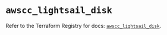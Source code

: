 # `awscc_lightsail_disk`

Refer to the Terraform Registry for docs: [`awscc_lightsail_disk`](https://registry.terraform.io/providers/hashicorp/awscc/0.70.0/docs/resources/lightsail_disk).
